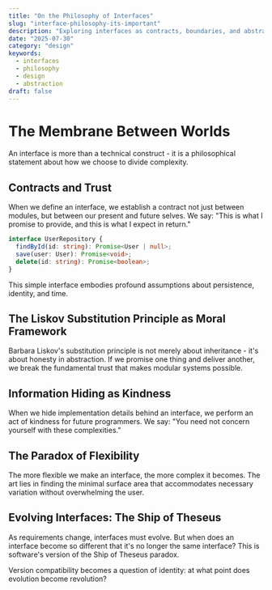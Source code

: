 ```yaml
---
title: "On the Philosophy of Interfaces"
slug: "interface-philosophy-its-important"
description: "Exploring interfaces as contracts, boundaries, and abstractions - the philosophical underpinnings of modular design."
date: "2025-07-30"
category: "design"
keywords:
  - interfaces
  - philosophy
  - design
  - abstraction
draft: false
---
```


# The Membrane Between Worlds

An interface is more than a technical construct - it is a philosophical statement about how we choose to divide complexity.

## Contracts and Trust

When we define an interface, we establish a contract not just between modules, but between our present and future selves. We say: "This is what I promise to provide, and this is what I expect in return."

```typescript
interface UserRepository {
  findById(id: string): Promise<User | null>;
  save(user: User): Promise<void>;
  delete(id: string): Promise<boolean>;
}
```

This simple interface embodies profound assumptions about persistence, identity, and time.

## The Liskov Substitution Principle as Moral Framework

Barbara Liskov's substitution principle is not merely about inheritance - it's about honesty in abstraction. If we promise one thing and deliver another, we break the fundamental trust that makes modular systems possible.

## Information Hiding as Kindness

When we hide implementation details behind an interface, we perform an act of kindness for future programmers. We say: "You need not concern yourself with these complexities."

## The Paradox of Flexibility

The more flexible we make an interface, the more complex it becomes. The art lies in finding the minimal surface area that accommodates necessary variation without overwhelming the user.

## Evolving Interfaces: The Ship of Theseus

As requirements change, interfaces must evolve. But when does an interface become so different that it's no longer the same interface? This is software's version of the Ship of Theseus paradox.

Version compatibility becomes a question of identity: at what point does evolution become revolution?